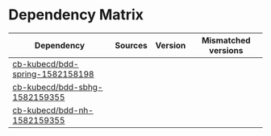 # Dependency Matrix

Dependency | Sources | Version | Mismatched versions
---------- | ------- | ------- | -------------------
[cb-kubecd/bdd-spring-1582158198](https://github.com/cb-kubecd/bdd-spring-1582158198.git) |  | []() | 
[cb-kubecd/bdd-sbhg-1582159355](https://github.com/cb-kubecd/bdd-sbhg-1582159355.git) |  | []() | 
[cb-kubecd/bdd-nh-1582159355](https://github.com/cb-kubecd/bdd-nh-1582159355.git) |  | []() | 
